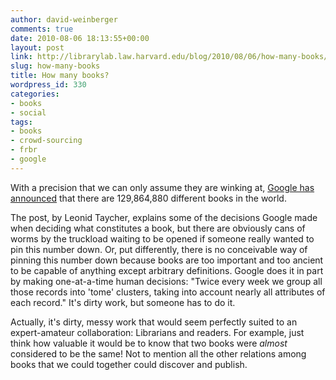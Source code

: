 ```yaml
---
author: david-weinberger
comments: true
date: 2010-08-06 18:13:55+00:00
layout: post
link: http://librarylab.law.harvard.edu/blog/2010/08/06/how-many-books/
slug: how-many-books
title: How many books?
wordpress_id: 330
categories:
- books
- social
tags:
- books
- crowd-sourcing
- frbr
- google
---
```


With a precision that we can only assume they are winking at, [Google has announced](http://booksearch.blogspot.com/2010/08/books-of-world-stand-up-and-be-counted.html) that there are 129,864,880 different books in the world.

The post, by Leonid Taycher, explains some of the decisions Google made when deciding what constitutes a book, but there are obviously cans of worms by the truckload waiting to be opened if someone really wanted to pin this number down. Or, put differently, there is no conceivable way of pinning this number down because books are too important and too ancient to be capable of anything except arbitrary definitions.  Google does it in part by making one-at-a-time human decisions: "Twice every week we group all those records into 'tome' clusters, taking into account nearly all attributes of each record." It's dirty work, but someone has to do it.

Actually, it's dirty, messy work that would seem perfectly suited to an expert-amateur collaboration: Librarians and readers. For example, just think how valuable it would be to know that two books were _almost_ considered to be the same! Not to mention all the other relations among books that we could together could discover and publish.
